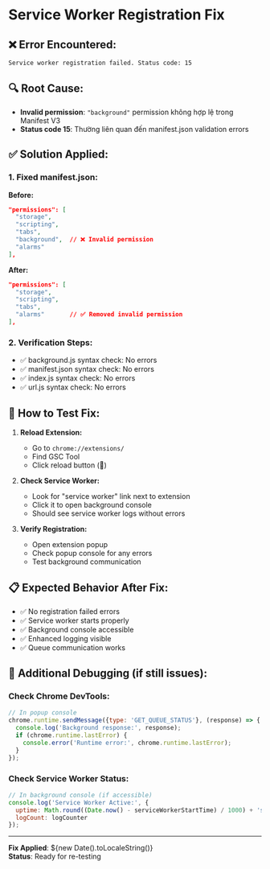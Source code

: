 # Service Worker Registration Fix

## ❌ Error Encountered:
```
Service worker registration failed. Status code: 15
```

## 🔍 Root Cause:
- **Invalid permission**: `"background"` permission không hợp lệ trong Manifest V3
- **Status code 15**: Thường liên quan đến manifest.json validation errors

## ✅ Solution Applied:

### 1. Fixed manifest.json:
**Before:**
```json
"permissions": [
  "storage",
  "scripting", 
  "tabs",
  "background",  // ❌ Invalid permission
  "alarms"
],
```

**After:**
```json
"permissions": [
  "storage",
  "scripting",
  "tabs", 
  "alarms"       // ✅ Removed invalid permission
],
```

### 2. Verification Steps:
- ✅ background.js syntax check: No errors
- ✅ manifest.json syntax check: No errors  
- ✅ index.js syntax check: No errors
- ✅ url.js syntax check: No errors

## 🚀 How to Test Fix:

1. **Reload Extension:**
   - Go to `chrome://extensions/`
   - Find GSC Tool
   - Click reload button (🔄)

2. **Check Service Worker:**
   - Look for "service worker" link next to extension
   - Click it to open background console
   - Should see service worker logs without errors

3. **Verify Registration:**
   - Open extension popup
   - Check popup console for any errors
   - Test background communication

## 📋 Expected Behavior After Fix:
- ✅ No registration failed errors
- ✅ Service worker starts properly  
- ✅ Background console accessible
- ✅ Enhanced logging visible
- ✅ Queue communication works

## 🔧 Additional Debugging (if still issues):

### Check Chrome DevTools:
```javascript
// In popup console
chrome.runtime.sendMessage({type: 'GET_QUEUE_STATUS'}, (response) => {
  console.log('Background response:', response);
  if (chrome.runtime.lastError) {
    console.error('Runtime error:', chrome.runtime.lastError);
  }
});
```

### Check Service Worker Status:
```javascript
// In background console (if accessible)
console.log('Service Worker Active:', {
  uptime: Math.round((Date.now() - serviceWorkerStartTime) / 1000) + 's',
  logCount: logCounter
});
```

---
**Fix Applied**: ${new Date().toLocaleString()}  
**Status**: Ready for re-testing
